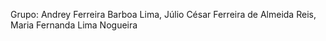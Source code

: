 Grupo: Andrey Ferreira Barboa Lima, Júlio César Ferreira de Almeida Reis, Maria Fernanda Lima Nogueira